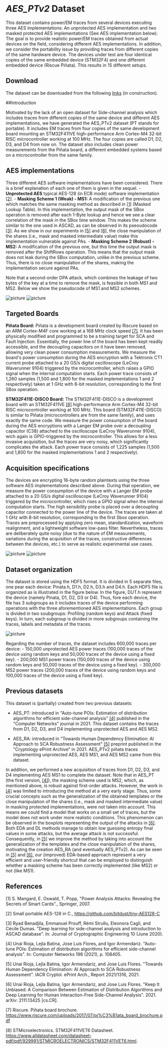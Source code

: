 # *AES_PTv2* Dataset
This dataset contains power/EM traces from several devices executing three AES implementations: An unprotected AES implementation and two masked protected AES implementations (See AES implementation below). The goal is to provide realistic power/EM traces obtained from actual devices on the field, considering different AES implementations. In addition, we consider the portability issue by providing traces from different copies of the same hardware device. The devices under test are four identical copies of the same embedded device (STM32F4) and one different embedded device (Riscue Piñata). This results in 15 different setups.

## Download
The dataset can be downloaded from the following [links]() (in construction).

##Introduction

Motivated by the lack of an open dataset for Side-channel analysis which includes traces from different copies of the same device and different AES implementations, we have generated the AES_PTv2 dataset (PT stands for portable). It includes EM traces from four copies of the same development board mounting an STM32F411VE high-performance Arm Cortex-M4 32-bit RISC microcontroller working at 100 MHz. 
The four copies are called D1, D2, D3, and D4 from now on. The dataset also includes clean power measurements from the Piñata board, a different embedded systems based on a microcontroller from the same family. 


## AES implementations

Three different AES software implementations have been considered. There is a brief explanation of each one of them is given in the sequel.
    - **Unprotected AES** typical AES-128 (in ECB mode) software implementation [[2]](#2).
    - **Masking Scheme 1 (Weak) - MS1:** A modification of the previous one which matches the same masking method as described in [[1]](#1) (Masked Lookup Table). In this implementation, the output mask of the SBox operation is removed after each 1-Byte lookup and hence we see a clear correlation of the mask in the SBox time window. This makes the scheme similar to the one used in ASCAD, as can be observed in its pseoudocode [[3]](#3). As we show in our experiments in [[5]](#5) and [[6]](#6), the close manipulation of the shares (i.e., mask and masked intermediate value) make this implementation vulnerable against PAs.
    - **Masking Scheme 2 (Robust) - MS2:** A modification of the previous one, but this time the output mask is removed after the ShiftRows operation. This means that the output mask does not leak during the SBox computation, unlike in the previous scheme. Thus, there is no close manipulation of the shares, making the implementation secure against PAs.

Note that a second-order DPA attack, which combines the leakage of two bytes of the key at a time to remove the mask, is feasible in both MS1 and MS2. 
Below we show the pseudocode of MS1 and MS2 schemes.

![picture](img/MS1.PNG)
![picture](img/MS2.PNG)

## Targeted Boards

**Piñata Board:** Piñata is a development board created by Riscure based on an ARM Cortex-M4F core working at a 168 MHz clock speed [[7]](#7). It has been physically modified and programmed to be a training target for SCA and Fault Injection. Essentially, the power line of the board has been kept readily accessible, and the decoupling capacitors on it have been removed, allowing very clean power consumption measurements. We measure the board's power consumption during the AES encryption with a Tektronix CT1 current probe attached to a 20 GS/s digital oscilloscope (LeCroy Waverunner 9104) triggered by the microcontroller, which raises a GPIO signal when the internal computation starts. Each power trace consists of 1,260 samples (1\,500 and 1\,800 for the masked implementations 1 and 2 respectively) taken at 1 GHz with 8-bit resolution, corresponding to the first SBox operation.

**STM32F411E-DISCO Board:** The STM32F411E-DISCO is a development board with an STM32F411VE [[8]](#8) high-performance Arm Cortex-M4 32-bit RISC microcontroller working at 100 MHz. This board (STM32F411E-DISCO) is similar to Piñata (microcontrollers are from the same family), and uses exactly the same code. We measure the power consumption of the board during the AES encryptions with a Langer EM probe over a decoupling capacitor (C38) attached to the oscilloscope (LeCroy Waverunner 9104), wich again is GPIO-triggered by the microcontroller. This allows for a less invasive acquisition, but the traces are very noisy, which significantly complicates the attack. Each power trace consists of 1,225 samples (1,500 and 1,800 for the masked implementations 1 and 2 respectively).

## Acquisition specifications

The devices are encrypting 16-byte random plaintexts using the three software AES implementations described above. During that operation, we measure the power consumption of the device with a Langer EM probe attached to a 20 GS/s digital oscilloscope (LeCroy Waverunner 9104) triggered by the microcontroller, which rises a GPIO signal when the internal computation starts. The high sensibility probe is placed over a decoupling capacitor connected to the power line of the device. The traces are taken at 1 GHz with 8-bit resolution, corresponding to the first Sbox operation. Traces are preprocessed by applying zero mean, standardization, waveform realignment, and a lightweight software low-pass filter. Nevertheless, traces are deliberately quite noisy (due to the nature of EM measurements, variations during the acquisition of the traces, constructive differences between the devices, etc.) to serve as realistic experimental use cases. 

![picture](img/ExpSetupScheme.PNG)
![picture](img/ExpSetup.PNG)

## Dataset organization
The dataset is stored using the HDF5 format. It is divided in 5 separate files, one pear each device: Pinata.h, D1.h, D2.h, D3.h and D4.h. Each HDF5 file is organized as is illustrated in the figure below. In the figure, DUT.h represent the device (namely Pinata, D1, D2, D3 or D4). Thus, fore each device, the file has 3 subgroups as it includes traces of the device performing operations with the three aforementioned AES implementations. Each group is divided in two soubgroups: Profiling (random keys) and Attack (fixed keys). In turn, each subgroup is divided in more subgroups containing the traces, labels and metadata of the traces.

![picture](img/Organization.PNG)

Regarding the number of traces, the dataset includes 600,000 traces per device:
	- 150,000 unprotected AES power traces (100,000 traces of the device using random keys and 50,000 traces of the device using a fixed key).
	- 200,000 MS1 power traces (150,000 traces of the device using random keys and 50,000 traces of the device using a fixed key).
	- 300,000 MS2 power traces (200,000 traces of the device using random keys and 100,000 traces of the device using a fixed key).
	
## Previous datasets

This dataset is (partially) created from two previous datasets: 

- AES_PT: introduced in "Auto-tune POIs: Estimation of distribution algorithms for efficient side-channel analysis" [[4]](#4) published in the "Computer Networks" journal in 2021. This dataset contains the traces from D1, D2, D3, and D4 implementing unprotected AES and AES MS2.

- AES_RA: introduced in "Towards Human Dependency Elimination: AI Approach to SCA Robustness Assessment" [[5]](#5) preprint published in the "Cryptology ePrint Archive" in 2021. AES_PTv2 piñata traces implementing unprotected AES, AES MS1, and AES MS2 came from this dataset.

In addition, we performed a new acquisition of traces from D1, D2, D3, and D4 implementing AES MS1 to complete the dataset. Note that in AES\_PT (the first version, [[4]](#4)), the masking scheme used is MS2, which, as mentioned above, is robust against first-order attacks. 
However, the work in [[4]](#4) was limited to introducing the method at a very early stage. Thus, some crucial concepts such as the generalization of the obtained templates or the close manipulation of the shares (i.e., mask and masked intermediate value) in masking protected implementations, were not taken into account. This means we could find a model that works on a small set of traces, but the model does not work under more realistic conditions. This phenomenon can be observed in the boxplots representing the output of the attacks in [[6]](#6). Both EDA and DL methods manage to obtain low guessing entropy final values in some attacks, but the average attack is not successful. 
Consequently, in [[5]](#5) we improve the method by taking into account the generalization of the templates and the close manipulation of the shares, motivating the creation AES_RA (and eventually AES_PTv2). As can be seen in [[5]](#5) and [[6]](#6), our (improved) EDA-based approach represent a very efficient and user-friendly shortcut that can be employed to distinguish whether a masking scheme has been correctly implemented (like MS2) or not (like MS1).

## References

<a id="1">[1]</a> 
S. Mangard, E. Oswald, T. Popp,
"Power Analysis Attacks: Revealing the Secrets of Smart Cards".,
Springer, 2007.

<a id="2">[2]</a> 
Small portable AES-128 in C.,
https://github.com/bitdust/tiny-AES128-C

<a id="3">[3]</a> 
Ryad Benadjila, Emmanuel Prouff, Rémi Strullu, Eleonora Cagli, and Cécile
Dumas. 
"Deep learning for side-channel analysis and introduction to ASCAD
database". 
In: Journal of Cryptographic Engineering 10 (June 2020).

<a id="4">[4]</a> 
Unai Rioja, Lejla Batina, Jose Luis Flores, and Igor Armendariz. 
"Auto-tune POIs: Estimation of distribution algorithms for efficient side-channel analysis".
In: Computer Networks 198 (2021), p. 108405.

<a id="5">[5]</a> 
Unai Rioja, Lejla Batina, Igor Armendariz, and Jose Luis Flores. 
"Towards Human Dependency Elimination: AI Approach to SCA Robustness Assessment".
IACR Cryptol. ePrint Arch., Report 2021/1316, 2021.

<a id="6">[6]</a> 
Unai Rioja, Lejla Batina, Igor Armendariz, and Jose Luis Flores. 
"Keep It Unbiased: A Comparison Between Estimation of Distribution Algorithms and Deep Learning for Human Interaction-Free Side-Channel Analysis". 
2021. arXiv: 2111.13425 [cs.CR].

<a id="7">[7]</a>
Riscure. Piñata board brochure. https://www.riscure.com/uploads/2017/07/pi%C3%B1ata_board_brochure.pdf

<a id="8">[8]</a>
STMicroelectronics. STM32F411VET6 Datasheet. 
https://www.alldatasheet.com/datasheet-pdf/pdf/929991/STMICROELECTRONICS/STM32F411VET6.html. 
